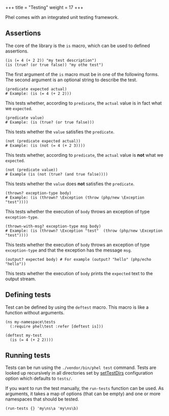 +++
title = "Testing"
weight = 17
+++

Phel comes with an integrated unit testing framework.

## Assertions

The core of the library is the `is` macro, which can be used to defined assertions.

```phel
(is (= 4 (+ 2 2)) "my test description")
(is (true? (or true false)) "my othe test")
```

The first argument of the `is` macro must be in one of the following forms. The second argument is an optional string to describe the test.

```phel
(predicate expected actual)
# Example: (is (= 4 (+ 2 2)))
```

This tests whether, according to `predicate`, the `actual` value is in fact what we `expected`.

```phel
(predicate value)
# Example: (is (true? (or true false)))
```
This tests whether the `value` satisfies the `predicate`.

```phel
(not (predicate expected actual))
# Example: (is (not (= 4 (+ 2 3))))
```

This tests whether, according to `predicate`, the `actual` value is **not** what we `expected`.

```phel
(not (predicate value))
# Example (is (not (true? (and true false))))
```
This tests whether the `value` does **not** satisfies the `predicate`.

```phel
(thrown? exception-type body)
# Example: (is (thrown? \Exception (throw (php/new \Exception "test"))))
```
This tests whether the execution of `body` throws an exception of type `exception-type`.

```phel
(thrown-with-msg? exception-type msg body)
# Example: (is (thrown? \Exception "test"  (throw (php/new \Exception "test"))))
```
This tests whether the execution of `body` throws an exception of type `exception-type` and that the exception has the message `msg`.

```phel
(output? expected body) # For example (output? "hello" (php/echo "hello"))
```
This tests whether the execution of `body` prints the `expected` text to the output stream.

## Defining tests

Test can be defined by using the `deftest` macro. This macro is like a function without arguments.

```phel
(ns my-namespace\tests
  (:require phel\test :refer [deftest is]))

(deftest my-test
  (is (= 4 (+ 2 2))))
```

## Running tests

Tests can be run using the `./vendor/bin/phel test` command. Tests are looked up recursively in all directories set by [setTestDirs](/documentation/configuration/#testdirs) configuration option which defaults to `tests/`.

If you want to run the test manually, the `run-tests` function can be used. As arguments, it takes a map of options (that can be empty) and one or more namespaces that should be tested.

```phel
(run-tests {} 'my\ns\a 'my\ns\b)
```
